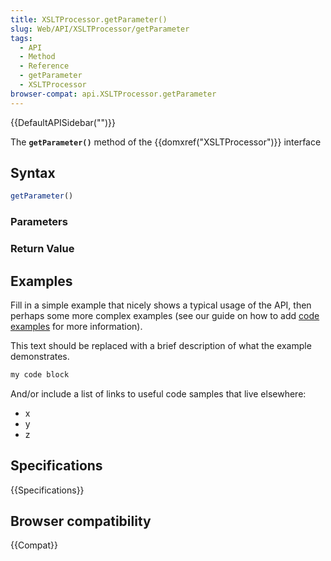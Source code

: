 ```yaml
---
title: XSLTProcessor.getParameter()
slug: Web/API/XSLTProcessor/getParameter
tags:
  - API
  - Method
  - Reference
  - getParameter
  - XSLTProcessor
browser-compat: api.XSLTProcessor.getParameter
---
```

{{DefaultAPISidebar("")}}

The **`getParameter()`** method of the {{domxref("XSLTProcessor")}} interface 

## Syntax

```js
getParameter()
```

### Parameters



### Return Value



## Examples

Fill in a simple example that nicely shows a typical usage of the API, then perhaps some more complex examples (see our guide on how to add [code examples](/en-US/docs/MDN/Contribute/Structures/Code_examples) for more information).

This text should be replaced with a brief description of what the example demonstrates.

```js
my code block
```

And/or include a list of links to useful code samples that live elsewhere:

*   x
*   y
*   z

## Specifications

{{Specifications}}

## Browser compatibility

{{Compat}}

